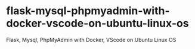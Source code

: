 # flask-mysql-phpmyadmin-with-docker-vscode-on-ubuntu-linux-os
Flask, Mysql, PhpMyAdmin with Docker, VScode on Ubuntu Linux OS
